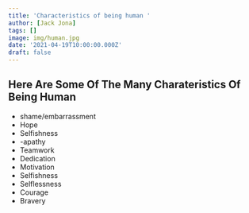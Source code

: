 ```yaml
---
title: 'Characteristics of being human '
author: [Jack Jona]
tags: []
image: img/human.jpg
date: '2021-04-19T10:00:00.000Z'
draft: false
---
```


## Here Are Some Of The Many Charateristics Of Being Human

- shame/embarrassment
- Hope
- Selfishness
- -apathy
- Teamwork
- Dedication
- Motivation
- Selfishness
- Selflessness
- Courage
- Bravery
